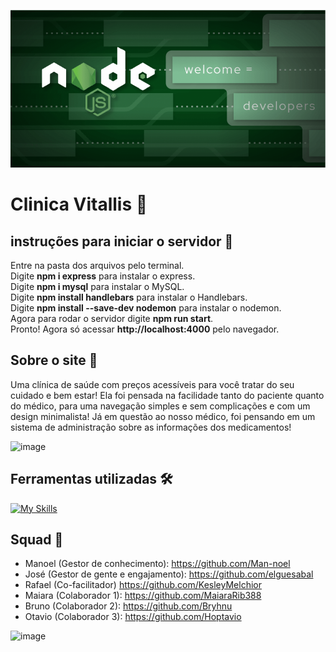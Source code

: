 ![image](https://raw.githubusercontent.com/KesleyMelchior/ProjetoIndividualM5/master/Img/NodeImg.png)


# Clinica Vitallis 🏥

## **instruções para iniciar o servidor 💬**
Entre na pasta dos arquivos pelo terminal. <br/>
Digite **npm i express** para instalar o express.  <br/>
Digite **npm i mysql** para instalar o MySQL.  <br/>
Digite **npm install handlebars** para instalar o Handlebars.  <br/>
Digite **npm install --save-dev nodemon** para instalar o nodemon.  <br/>
Agora para rodar o servidor digite **npm run start**.  <br/>
Pronto! Agora só acessar **http://localhost:4000** pelo navegador.  <br/>


## **Sobre o site 💊**
Uma clínica de saúde com preços acessíveis para você tratar do seu cuidado e bem estar! Ela foi pensada na facilidade tanto do paciente quanto do médico, para uma navegação simples e sem complicações e com um design minimalista! 
 Já em questão ao nosso médico, foi pensando em um sistema de administração sobre as informações dos medicamentos!


![image](https://github.com/Man-noel/ProjetoM5/blob/main/ReadmeImages/Homemed.png?raw=true)


## **Ferramentas utilizadas 🛠️**
 [![My Skills](https://skillicons.dev/icons?i=html,css,nodejs,mysql,github	)](https://skillicons.dev)

## **Squad 🤝**

- Manoel (Gestor de conhecimento): https://github.com/Man-noel
- José (Gestor de gente e engajamento): https://github.com/elguesabal
- Rafael (Co-facilitador) https://github.com/KesleyMelchior
- Maiara (Colaborador 1): https://github.com/MaiaraRib388
- Bruno (Colaborador 2): https://github.com/Bryhnu
- Otavio (Colaborador 3): https://github.com/Hoptavio

![image](https://github.com/Man-noel/ProjetoM5/blob/main/ReadmeImages/SQUAD.png?raw=true)






